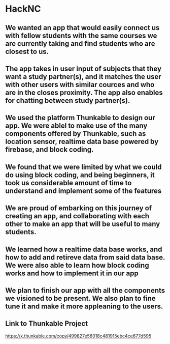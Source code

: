 # HackNC

## We wanted an app that would easily connect us with fellow students with the same courses we are currently taking and find students who are closest to us.

## The app takes in user input of subjects that they want a study partner(s), and it matches the user with other users with similar cources and who are in the closes proximity. The app also enables for chatting between study partner(s).

## We used the platform Thunkable to design our app. We were ablel to make use of the many components offered by Thunkable, such as location sensor, realtime data base powered by firebase, and block coding.

## We found that we were limited by what we could do using block coding, and being beginners, it took us considerable amount of time to understand and implement some of the features

## We are proud of embarking on this journey of creating an app, and collaborating with each other to make an app that will be useful to many students.

## We learned how a realtime data base works, and how to add and retireve data from said data base. We were also able to learn how block coding works and how to implement it in our app

## We plan to finish our app with all the components we visioned to be present. We also plan to fine tune it and make it more appleaning to the users.


## Link to Thunkable Project 

https://x.thunkable.com/copy/499827e56018c481915ebc4ce677d595
